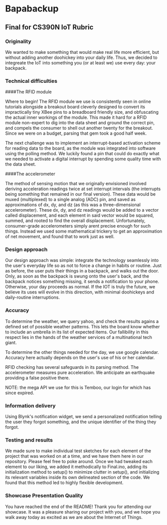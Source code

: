 # Bapabackup
## Final for CS390N IoT Rubric


### Originality
We wanted to make something that would make real life more efficient, but without adding another doohickey into your daily life. Thus, we decided to integreate the IoT into something you (or at least we) use every day: your backpack. 


### Technical difficulties
####The RFID module

Where to begin! The RFID module we use is consistently seen in online tutorials alongside a breakout board cleverly designed to convert its impractically tiny XBee pins to a breadboard friendly size, and obfuscating the actual inner workings of the module. This made it hard for a RFID module non-expert to dig into the data sheet and ground the correct pin, and compels the consumer to shell out another twenty for the breakout. Since we were on a budget, parsing that gem took a good half week.

The next challenge was to implement an interrupt-based activation scheme for reading data to the board, as the module was integrated into software using the polling method. We luckily found a pin that could do exactly what we needed to activate a digital interrupt by spending some quality time with the data sheet.

####The accelerometer

The method of sensing motion that we originally envisioned involved deriving acceleration readings twice at set interrupt intervals (the interrupts being something that remained in our final version).  These data would be muxed (multiplexed) to a single analog (ADC) pin, and saved as approximations of dx, dy, and dz (as this was a three-dimensional accelerometer). These dx, dy, and dz readings would be added to a vector called displacement, and each element in said vector would be squared, summed, and rooted to find the overall displacement. Unfortunately, consumer-grade accelerometers simply arent precise enough for such things. Instead we used some mathematical trickery to get an approximation of net movement, and found that to work just as well.


### Design approach
Our design approach was simple: integrate the technology seamlessly into the user's everyday life so as not to force a change in habits or routine. Just as before, the user puts their things in a backpack, and walks out the door. Only, as soon as the backpack is swung onto the user's back, and the backpack notices something missing, it sends a notification to your phone. Otherwise, your day proceeds as normal. If the IOT is truly the future, we believe its uses will evolve in this direction, with minimal doohickeys and daily-routine interruptions.


### Accuracy
To determine the weather, we query yahoo, and check the results agains a defined set of possible weather patterns. This lets the board know whether to include an umbrella in its list of expected items. Our fallibility in this respect lies in the hands of the weather services of a multinational tech giant.

To determine the other things needed for the day, we use google calendar. Accuracy here actually depends on the user's use of his or her calendar.

RFID checking has several safeguards in its parsing method.
The accelerometer measures pure acceleration. We anticipate an earthquake providing a false positive there.

NOTE: the mega API we use for this is Temboo, our login for which has since expired. 

### Information delivery
Using Blynk's notification widget, we send a personalized notification telling the user they forgot something, and the unique identifier of the thing they forgot.


### Testing and results
We made sure to make individual test sketches for each element of the project that was worked on at a time, and we have them here in our repository. Please feel free to poke around. Once we had tweaked each element to our liking, we added it methodically to Final.ino, adding its initialization method to setup() to minimize clutter in setup(), and initializing its relevant variables inside its own delineated section of the code. We found that this method led to highly flexible development.


### Showcase Presentation Quality
You have reached the end of the README! Thank you for attending our showcase. It was a pleasure sharing our project with you, and we hope you walk away today as excited as we are about the Internet of Things.



